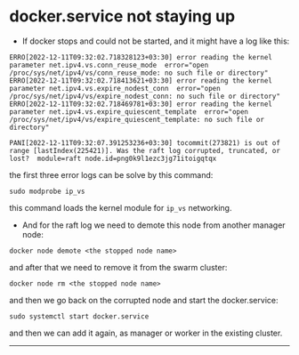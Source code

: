 # docker.service not staying up
* If docker stops and could not be started, and it might have a log like this:  
```
ERRO[2022-12-11T09:32:02.718328123+03:30] error reading the kernel parameter net.ipv4.vs.conn_reuse_mode  error="open /proc/sys/net/ipv4/vs/conn_reuse_mode: no such file or directory"
ERRO[2022-12-11T09:32:02.718413621+03:30] error reading the kernel parameter net.ipv4.vs.expire_nodest_conn  error="open /proc/sys/net/ipv4/vs/expire_nodest_conn: no such file or directory"
ERRO[2022-12-11T09:32:02.718469781+03:30] error reading the kernel parameter net.ipv4.vs.expire_quiescent_template  error="open /proc/sys/net/ipv4/vs/expire_quiescent_template: no such file or directory"

PANI[2022-12-11T09:32:07.391253236+03:30] tocommit(273821) is out of range [lastIndex(225421)]. Was the raft log corrupted, truncated, or lost?  module=raft node.id=png0k9l1ezc3jg71itoigqtqx
```
the first three error logs can be solve by this command:  
```
sudo modprobe ip_vs
```
this command loads the kernel module for `ip_vs` networking.  
* And for the raft log we need to demote this node from another manager node:
```
docker node demote <the stopped node name>
```
and after that we need to remove it from the swarm cluster:  
```
docker node rm <the stopped node name>
```
and then we go back on the corrupted node and start the docker.service:  
```
sudo systemctl start docker.service
```
and then we can add it again, as manager or worker in the existing cluster.  

---
